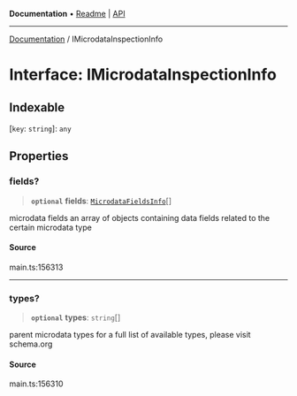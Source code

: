 **Documentation** • [Readme](../README.md) \| [API](../globals.md)

***

[Documentation](../README.md) / IMicrodataInspectionInfo

# Interface: IMicrodataInspectionInfo

## Indexable

 \[`key`: `string`\]: `any`

## Properties

### fields?

> **`optional`** **fields**: [`MicrodataFieldsInfo`](../classes/MicrodataFieldsInfo.md)[]

microdata fields
an array of objects containing data fields related to the certain microdata type

#### Source

main.ts:156313

***

### types?

> **`optional`** **types**: `string`[]

parent microdata types
for a full list of available types, please visit schema.org

#### Source

main.ts:156310
